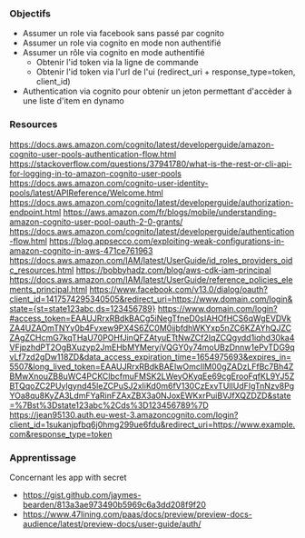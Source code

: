### Objectifs
- Assumer un role via facebook sans passé par cognito
- Assumer un role via cognito en mode non authentifié
- Assumer un rôle via cognito en mode authentifié
   - Obtenir l'id token via la ligne de commande
   - Obtenir l'id token via l'url de l'ui (redirect_uri + response_type=token, client_id)
- Authentication via cognito pour obtenir un jeton permettant d'accèder à une liste d'item en dynamo

### Resources
https://docs.aws.amazon.com/cognito/latest/developerguide/amazon-cognito-user-pools-authentication-flow.html
https://stackoverflow.com/questions/37941780/what-is-the-rest-or-cli-api-for-logging-in-to-amazon-cognito-user-pools
https://docs.aws.amazon.com/cognito-user-identity-pools/latest/APIReference/Welcome.html
https://docs.aws.amazon.com/cognito/latest/developerguide/authorization-endpoint.html
https://aws.amazon.com/fr/blogs/mobile/understanding-amazon-cognito-user-pool-oauth-2-0-grants/
https://docs.aws.amazon.com/cognito/latest/developerguide/authentication-flow.html
https://blog.appsecco.com/exploiting-weak-configurations-in-amazon-cognito-in-aws-471ce761963
https://docs.aws.amazon.com/IAM/latest/UserGuide/id_roles_providers_oidc_resources.html
https://bobbyhadz.com/blog/aws-cdk-iam-principal
https://docs.aws.amazon.com/IAM/latest/UserGuide/reference_policies_elements_principal.html
https://www.facebook.com/v13.0/dialog/oauth?client_id=1417574295340505&redirect_uri=https://www.domain.com/login&state={st=state123abc,ds=123456789}
https://www.domain.com/login?#access_token=EAAUJRrxRBdkBACg5iNegTfneD0sIAHOfHCS6qWgEVDVkZA4UZAOmTNYy0b4Fvxew9PX4S6ZC0M0ijbfdhWKYxp5nZC6KZAYhQJZCZAgZCHcmG7kqTHaU70POHfJinQFZAtyuETtNwZCf2IqZCQgydd1iqhd30ka4VFjpzhdPT2OgBXuzyp2JmEHbMYMeryiVQGY0y74moUBzDnnw1ePvTDG9qvLf7zd2gDw118ZD&data_access_expiration_time=1654975693&expires_in=5507&long_lived_token=EAAUJRrxRBdkBAEIwOmcIlM00gZADzLFfBc7Bh4ZBMwXnouZB8uWC4PCKClbcfmuFMSK2LWeyOKyqEe69cgErooFqfKL9YJ5ZBTQqoZC2PUylgynd45leZCPuSJ2xIiKd0m6fV130CzExvTUlIUdFIgTnNzv8PgYOa8qu8KyZA3LdmFYaRinFZAxZBX3a0NJoxEWKxrPuiBVJfXQZDZD&state=%7Bst%3Dstate123abc%2Cds%3D123456789%7D
https://jean95130.auth.eu-west-3.amazoncognito.com/login?client_id=1sukanjpfbq6j0hmg299ue6fdu&redirect_uri=https://www.example.com&response_type=token

### Apprentissage

Concernant les app with secret
- https://gist.github.com/jaymes-bearden/813a3ae973490b5969c6a3dd208f9f20
- https://www.47lining.com/paas/docs/preview/preview-docs-audience/latest/preview-docs/user-guide/auth/
